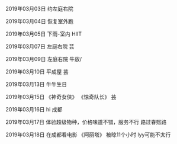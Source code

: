 2019年03月03日
约左庭右院

2019年03月04日
恢复室外跑

2019年03月05日
下雨-室内 HIIT

2019年03月07日
左庭右院 芸

2019年03月09日
左庭右院 牛放/

2019年03月10日
平成屋 芸

2019年03月13日
牛牛生日

2019年03月15日
《神奇女侠》
《惊奇队长》 芸

2019年03月16日
hi 成都

2019年03月17日
体验超级物种，价格味道不错，服务不行
路过春熙路

2019年03月18日
在成都看电影 《阿丽塔》
被晾11个小时 lyy可能不太行
